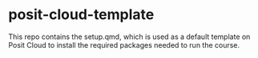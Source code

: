 # posit-cloud-template

This repo contains the setup.qmd, which is used as a default template on Posit Cloud to install the required packages needed to run the course.
